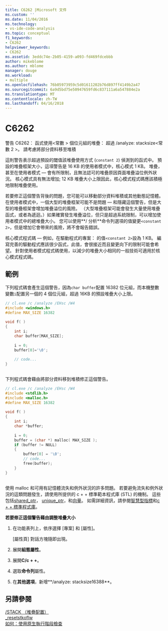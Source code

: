 ```yaml
---
title: C6262 |Microsoft 文件
ms.custom: ''
ms.date: 11/04/2016
ms.technology:
- vs-ide-code-analysis
ms.topic: conceptual
f1_keywords:
- C6262
helpviewer_keywords:
- C6262
ms.assetid: 3eddc74e-2b05-4159-a093-fd469fdcebbb
author: mikeblome
ms.author: mblome
manager: douge
ms.workload:
- multiple
ms.openlocfilehash: 76b05973959c5d01611202b76d897ff4149b2a47
ms.sourcegitcommit: 6a9d5bd75e50947659fd6c837111a6a547884e2a
ms.translationtype: MT
ms.contentlocale: zh-TW
ms.lasthandoff: 04/16/2018
---
```

# <a name="c6262"></a>C6262
警告 C6262： 函式使用\<常數 > 個位元組的堆疊： 超過 /analyze: stacksize\<常數 2 >。 請考慮將部分資料移至堆積  
  
 這則警告表示超過預設的閾值該堆疊使用方式 (`constant 2`) 偵測到的函式中。 預設的堆疊框架大小，這項警告是 16 KB 的使用者模式中，核心模式 1 KB。 堆疊，甚至在使用者模式 — 會有所限制，且無法認可的堆疊原因頁面堆疊溢位例外狀況。 核心模式具有無法增加; 12 KB 堆疊大小上限因此，核心模式程式碼應該積極地限制堆疊使用。  
  
 若要修正這個警告背後的問題，您可能可以移動部分資料堆積或其他動態記憶體。  在使用者模式中，一個大型的堆疊框架可能不是問題 — 和隱藏這個警告，但是大型的堆疊框架會增加堆疊溢位的風險。 （大型堆疊框架可能會發生大量使用堆疊函式，或者為遞迴。）如果確實發生堆疊溢位，但只是超過系統限制，可以增加使用者模式中的總堆疊大小。  您可以使用**/ 分析**命令列選項的值變更`<constant 2>`，但是增加它會帶來的風險，將不會報告錯誤。  
  
 核心模式程式碼 — 例如，在驅動程式的專案： 的值`<constant 2>`設為 1 KB。 編寫完善的驅動程式應該很少函式，此值，會很接近而且變更向下的限制可能會希望。  針對使用者模式程式碼使用，以減少的堆疊大小相同的一般技術可適用於核心模式程式碼。  
  
## <a name="example"></a>範例  
 下列程式碼會產生這個警告，因為`char buffer`配置 16382 位元組，而本機整數變數`i`配置另一個的 4 個位元組，超過 16KB 的預設堆疊大小上限。  
  
```cpp  
// cl.exe /c /analyze /EHsc /W4  
#include <windows.h>  
#define MAX_SIZE 16382  
  
void f( )  
{  
    int i;  
    char buffer[MAX_SIZE];  
  
    i = 0;  
    buffer[0]='\0';  
  
    // code...  
}  
  
```  
  
 下列程式碼會藉由將部分資料移到堆積修正這個警告。  
  
```cpp  
// cl.exe /c /analyze /EHsc /W4  
#include <stdlib.h>     
#include <malloc.h>  
#define MAX_SIZE 16382  
  
void f( )  
{  
    int i;  
    char *buffer;  
  
    i = 0;  
    buffer = (char *) malloc( MAX_SIZE );  
    if (buffer != NULL)   
    {  
        buffer[0] = '\0';  
        // code...  
        free(buffer);  
    }  
}  
  
```  
  
 使用 malloc 和可用有記憶體流失和例外狀況的許多問題。 若要避免流失和例外狀況的這類問題發生，請使用所提供的 c + + 標準範本程式庫 (STL) 的機制。 這些包括[shared_ptr](/cpp/standard-library/shared-ptr-class)， [unique_ptr](/cpp/standard-library/unique-ptr-class)，和[向量](/cpp/standard-library/vector)。 如需詳細資訊，請參閱[智慧型指標](/cpp/cpp/smart-pointers-modern-cpp)和[c + + 標準程式庫](/cpp/standard-library/cpp-standard-library-reference)。  
  
 **若要修正這個警告藉由調整堆疊大小**  
  
1.  在功能表列上，依序選擇 [專案] 和 [屬性]。  
  
     [屬性頁] 對話方塊隨即出現。  
  
2.  展開**組態屬性**。  
  
3.  展開**C/c + +**。  
  
4.  選取**命令列**屬性。  
  
5.  在**其他選項**，新增**/analyze: stacksize16388**。  
  
## <a name="see-also"></a>另請參閱  
 [/STACK （堆疊配置）](/cpp/build/reference/stack-stack-allocations)   
 [_resetstkoflw](/cpp/c-runtime-library/reference/resetstkoflw)   
 [如何：使用原生執行階段檢查](../debugger/how-to-use-native-run-time-checks.md)